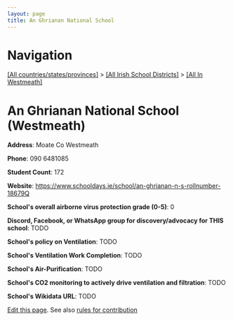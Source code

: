 ```yaml
---
layout: page
title: An Ghrianan National School
---
```

# Navigation

[[All countries/states/provinces]](../../..) > [[All Irish School Districts]](../..) > [[All In Westmeath]](..)

# An Ghrianan National School (Westmeath)

**Address**: Moate Co Westmeath

**Phone**: 090 6481085

**Student Count**: 172

**Website**: <https://www.schooldays.ie/school/an-ghrianan-n-s-rollnumber-18679Q>

**School's overall airborne virus protection grade (0-5)**: 0

**Discord, Facebook, or WhatsApp group for discovery/advocacy for THIS school**: TODO

**School's policy on Ventilation**: TODO

**School's Ventilation Work Completion**: TODO

**School's Air-Purification**: TODO

**School's CO2 monitoring to actively drive ventilation and filtration**: TODO

**School's Wikidata URL**: TODO


[Edit this page](https://github.com/ventilate-schools/Ireland/edit/main/./Westmeath/An_Ghrianan_National_School.md). See also [rules for contribution](../../../contribution-rules/)
